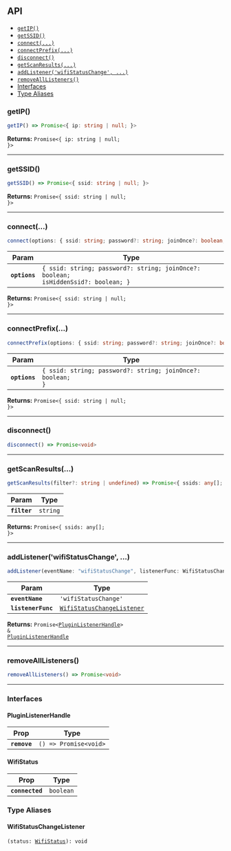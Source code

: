 ## API

<docgen-index>

* [`getIP()`](#getip)
* [`getSSID()`](#getssid)
* [`connect(...)`](#connect)
* [`connectPrefix(...)`](#connectprefix)
* [`disconnect()`](#disconnect)
* [`getScanResults(...)`](#getscanresults)
* [`addListener('wifiStatusChange', ...)`](#addlistenerwifistatuschange)
* [`removeAllListeners()`](#removealllisteners)
* [Interfaces](#interfaces)
* [Type Aliases](#type-aliases)

</docgen-index>

<docgen-api>
<!--Update the source file JSDoc comments and rerun docgen to update the docs below-->

### getIP()

```typescript
getIP() => Promise<{ ip: string | null; }>
```

**Returns:** <code>Promise&lt;{ ip: string | null; }&gt;</code>

--------------------


### getSSID()

```typescript
getSSID() => Promise<{ ssid: string | null; }>
```

**Returns:** <code>Promise&lt;{ ssid: string | null; }&gt;</code>

--------------------


### connect(...)

```typescript
connect(options: { ssid: string; password?: string; joinOnce?: boolean; isHiddenSsid?: boolean; }) => Promise<{ ssid: string | null; }>
```

| Param         | Type                                                                                          |
| ------------- | --------------------------------------------------------------------------------------------- |
| **`options`** | <code>{ ssid: string; password?: string; joinOnce?: boolean; isHiddenSsid?: boolean; }</code> |

**Returns:** <code>Promise&lt;{ ssid: string | null; }&gt;</code>

--------------------


### connectPrefix(...)

```typescript
connectPrefix(options: { ssid: string; password?: string; joinOnce?: boolean; }) => Promise<{ ssid: string | null; }>
```

| Param         | Type                                                                  |
| ------------- | --------------------------------------------------------------------- |
| **`options`** | <code>{ ssid: string; password?: string; joinOnce?: boolean; }</code> |

**Returns:** <code>Promise&lt;{ ssid: string | null; }&gt;</code>

--------------------


### disconnect()

```typescript
disconnect() => Promise<void>
```

--------------------


### getScanResults(...)

```typescript
getScanResults(filter?: string | undefined) => Promise<{ ssids: any[]; }>
```

| Param        | Type                |
| ------------ | ------------------- |
| **`filter`** | <code>string</code> |

**Returns:** <code>Promise&lt;{ ssids: any[]; }&gt;</code>

--------------------


### addListener('wifiStatusChange', ...)

```typescript
addListener(eventName: "wifiStatusChange", listenerFunc: WifiStatusChangeListener) => Promise<PluginListenerHandle> & PluginListenerHandle
```

| Param              | Type                                                                          |
| ------------------ | ----------------------------------------------------------------------------- |
| **`eventName`**    | <code>'wifiStatusChange'</code>                                               |
| **`listenerFunc`** | <code><a href="#wifistatuschangelistener">WifiStatusChangeListener</a></code> |

**Returns:** <code>Promise&lt;<a href="#pluginlistenerhandle">PluginListenerHandle</a>&gt; & <a href="#pluginlistenerhandle">PluginListenerHandle</a></code>

--------------------


### removeAllListeners()

```typescript
removeAllListeners() => Promise<void>
```

--------------------


### Interfaces


#### PluginListenerHandle

| Prop         | Type                                      |
| ------------ | ----------------------------------------- |
| **`remove`** | <code>() =&gt; Promise&lt;void&gt;</code> |


#### WifiStatus

| Prop            | Type                 |
| --------------- | -------------------- |
| **`connected`** | <code>boolean</code> |


### Type Aliases


#### WifiStatusChangeListener

<code>(status: <a href="#wifistatus">WifiStatus</a>): void</code>

</docgen-api>